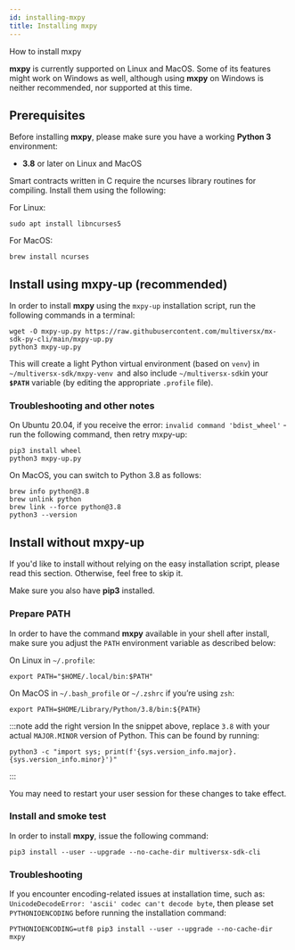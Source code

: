 ```yaml
---
id: installing-mxpy
title: Installing mxpy
---
```


How to install mxpy

**mxpy** is currently supported on Linux and MacOS. Some of its features might work on Windows as well, although using **mxpy** on Windows is neither recommended, nor supported at this time.

[comment]: # (mx-context-auto)

## **Prerequisites**

Before installing **mxpy**, please make sure you have a working **Python 3** environment:

- **3.8** or later on Linux and MacOS

Smart contracts written in C require the ncurses library routines for compiling. Install them using the following:

For Linux:
```
sudo apt install libncurses5
```
For MacOS:
```
brew install ncurses
```

[comment]: # (mx-context-auto)

## **Install using mxpy-up (recommended)**

In order to install **mxpy** using the `mxpy-up` installation script, run the following commands in a terminal:

```
wget -O mxpy-up.py https://raw.githubusercontent.com/multiversx/mx-sdk-py-cli/main/mxpy-up.py
python3 mxpy-up.py
```

This will create a light Python virtual environment (based on `venv`) in `~/multiversx-sdk/mxpy-venv `and also include `~/multiversx-sdk`in your **`$PATH`** variable (by editing the appropriate `.profile` file).

[comment]: # (mx-context-auto)

### **Troubleshooting and other notes**

On Ubuntu 20.04, if you receive the error: `invalid command 'bdist_wheel'` - run the following command, then retry mxpy-up:

```
pip3 install wheel
python3 mxpy-up.py
```

On MacOS, you can switch to Python 3.8 as follows:

```
brew info python@3.8
brew unlink python
brew link --force python@3.8
python3 --version
```

[comment]: # (mx-context-auto)

## **Install without mxpy-up**

If you'd like to install without relying on the easy installation script, please read this section. Otherwise, feel free to skip it.

Make sure you also have **pip3** installed.

[comment]: # (mx-context-auto)

### **Prepare PATH**

In order to have the command **mxpy** available in your shell after install, make sure you adjust the `PATH` environment variable as described below:

On Linux in `~/.profile`:

```
export PATH="$HOME/.local/bin:$PATH"
```

On MacOS in `~/.bash_profile` or `~/.zshrc` if you’re using `zsh`:

```
export PATH=$HOME/Library/Python/3.8/bin:${PATH}
```

:::note add the right version
In the snippet above, replace `3.8` with your actual `MAJOR.MINOR` version of Python. This can be found by running:

```
python3 -c "import sys; print(f'{sys.version_info.major}.{sys.version_info.minor}')"
```

:::

You may need to restart your user session for these changes to take effect.

[comment]: # (mx-context-auto)

### **Install and smoke test**

In order to install **mxpy**, issue the following command:

```
pip3 install --user --upgrade --no-cache-dir multiversx-sdk-cli
```

[comment]: # (mx-context-auto)

### **Troubleshooting**

If you encounter encoding-related issues at installation time, such as: `UnicodeDecodeError: 'ascii' codec can't decode byte`, then please set `PYTHONIOENCODING` before running the installation command:

```
PYTHONIOENCODING=utf8 pip3 install --user --upgrade --no-cache-dir mxpy
```
